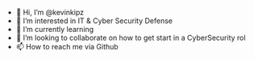- 👋 Hi, I’m @kevinkipz
- 👀 I’m interested in IT & Cyber Security Defense
- 🌱 I’m currently learning 
- 💞️ I’m looking to collaborate on how to get start in a CyberSecurity rol
- 📫 How to reach me via Github

<!---
kevinkipz/kevinkipz is a ✨ special ✨ repository because its `README.md` (this file) appears on your GitHub profile.
You can click the Preview link to take a look at your changes.
--->
